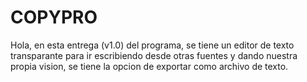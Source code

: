 # COPYPRO
Hola, en esta entrega (v1.0) del programa, se tiene un editor de texto transparante para ir escribiendo desde otras fuentes y
dando nuestra propia vision, se tiene la opcion de exportar como archivo de texto.
